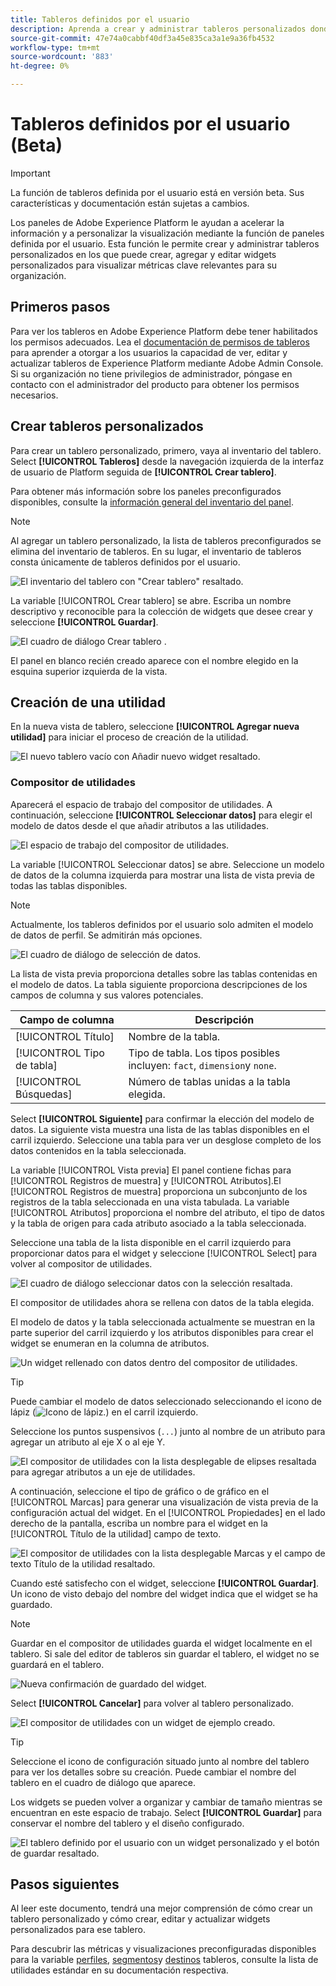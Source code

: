 ```yaml
---
title: Tableros definidos por el usuario
description: Aprenda a crear y administrar tableros personalizados donde puede crear, agregar y editar widgets personalizados para visualizar métricas clave.
source-git-commit: 47e74a0cabbf40df3a45e835ca3a1e9a36fb4532
workflow-type: tm+mt
source-wordcount: '883'
ht-degree: 0%

---
```


# Tableros definidos por el usuario (Beta)

>[!IMPORTANT]
>
>La función de tableros definida por el usuario está en versión beta. Sus características y documentación están sujetas a cambios.

Los paneles de Adobe Experience Platform le ayudan a acelerar la información y a personalizar la visualización mediante la función de paneles definida por el usuario. Esta función le permite crear y administrar tableros personalizados en los que puede crear, agregar y editar widgets personalizados para visualizar métricas clave relevantes para su organización.

## Primeros pasos

Para ver los tableros en Adobe Experience Platform debe tener habilitados los permisos adecuados. Lea el [documentación de permisos de tableros](./permissions.md#available-permissions) para aprender a otorgar a los usuarios la capacidad de ver, editar y actualizar tableros de Experience Platform mediante Adobe Admin Console. Si su organización no tiene privilegios de administrador, póngase en contacto con el administrador del producto para obtener los permisos necesarios.

## Crear tableros personalizados

Para crear un tablero personalizado, primero, vaya al inventario del tablero. Select **[!UICONTROL Tableros]** desde la navegación izquierda de la interfaz de usuario de Platform seguida de **[!UICONTROL Crear tablero]**.

Para obtener más información sobre los paneles preconfigurados disponibles, consulte la [información general del inventario del panel](./inventory.md).

>[!NOTE]
>
>Al agregar un tablero personalizado, la lista de tableros preconfigurados se elimina del inventario de tableros. En su lugar, el inventario de tableros consta únicamente de tableros definidos por el usuario.

![El inventario del tablero con &quot;Crear tablero&quot; resaltado.](./images/user-defined-dashboards/create-dashboard.png)

La variable [!UICONTROL Crear tablero] se abre. Escriba un nombre descriptivo y reconocible para la colección de widgets que desee crear y seleccione **[!UICONTROL Guardar]**.

![El cuadro de diálogo Crear tablero .](./images/user-defined-dashboards/create-dashboard-dialog.png)

El panel en blanco recién creado aparece con el nombre elegido en la esquina superior izquierda de la vista.

## Creación de una utilidad

En la nueva vista de tablero, seleccione **[!UICONTROL Agregar nueva utilidad]** para iniciar el proceso de creación de la utilidad.

![El nuevo tablero vacío con Añadir nuevo widget resaltado.](./images/user-defined-dashboards/add-new-widget.png)

### Compositor de utilidades

Aparecerá el espacio de trabajo del compositor de utilidades. A continuación, seleccione **[!UICONTROL Seleccionar datos]** para elegir el modelo de datos desde el que añadir atributos a las utilidades.

![El espacio de trabajo del compositor de utilidades.](./images/user-defined-dashboards/widget-composer.png)

La variable [!UICONTROL Seleccionar datos] se abre. Seleccione un modelo de datos de la columna izquierda para mostrar una lista de vista previa de todas las tablas disponibles.

>[!NOTE]
>
>Actualmente, los tableros definidos por el usuario solo admiten el modelo de datos de perfil. Se admitirán más opciones.

![El cuadro de diálogo de selección de datos.](./images/user-defined-dashboards/select-data-dialog.png)

La lista de vista previa proporciona detalles sobre las tablas contenidas en el modelo de datos. La tabla siguiente proporciona descripciones de los campos de columna y sus valores potenciales.

| Campo de columna | Descripción |
|---|---|
| [!UICONTROL Título] | Nombre de la tabla. |
| [!UICONTROL Tipo de tabla] | Tipo de tabla. Los tipos posibles incluyen: `fact`, `dimension`y `none`. |
| [!UICONTROL Búsquedas] | Número de tablas unidas a la tabla elegida. |

Select **[!UICONTROL Siguiente]** para confirmar la elección del modelo de datos. La siguiente vista muestra una lista de las tablas disponibles en el carril izquierdo. Seleccione una tabla para ver un desglose completo de los datos contenidos en la tabla seleccionada.

La variable [!UICONTROL Vista previa] El panel contiene fichas para [!UICONTROL Registros de muestra] y [!UICONTROL Atributos].El [!UICONTROL Registros de muestra] proporciona un subconjunto de los registros de la tabla seleccionada en una vista tabulada. La variable [!UICONTROL Atributos] proporciona el nombre del atributo, el tipo de datos y la tabla de origen para cada atributo asociado a la tabla seleccionada.

Seleccione una tabla de la lista disponible en el carril izquierdo para proporcionar datos para el widget y seleccione [!UICONTROL Select] para volver al compositor de utilidades.

![El cuadro de diálogo seleccionar datos con la selección resaltada.](./images/user-defined-dashboards/select-a-table.png)

El compositor de utilidades ahora se rellena con datos de la tabla elegida.

El modelo de datos y la tabla seleccionada actualmente se muestran en la parte superior del carril izquierdo y los atributos disponibles para crear el widget se enumeran en la columna de atributos.

![Un widget rellenado con datos dentro del compositor de utilidades.](./images/user-defined-dashboards/populated-widget-composer.png)

>[!TIP]
>
>Puede cambiar el modelo de datos seleccionado seleccionando el icono de lápiz (![Icono de lápiz.](./images/user-defined-dashboards/edit-icon.png)) en el carril izquierdo.

Seleccione los puntos suspensivos (`...`) junto al nombre de un atributo para agregar un atributo al eje X o al eje Y.

![El compositor de utilidades con la lista desplegable de elipses resaltada para agregar atributos a un eje de utilidades.](./images/user-defined-dashboards/attributes-dropdown.png)

A continuación, seleccione el tipo de gráfico o de gráfico en el [!UICONTROL Marcas] para generar una visualización de vista previa de la configuración actual del widget. En el [!UICONTROL Propiedades] en el lado derecho de la pantalla, escriba un nombre para el widget en la [!UICONTROL Título de la utilidad] campo de texto.

![El compositor de utilidades con la lista desplegable Marcas y el campo de texto Título de la utilidad resaltado.](./images/user-defined-dashboards/marks-dropdown-widget-title.png)

Cuando esté satisfecho con el widget, seleccione **[!UICONTROL Guardar]**. Un icono de visto debajo del nombre del widget indica que el widget se ha guardado.

>[!NOTE]
>
>Guardar en el compositor de utilidades guarda el widget localmente en el tablero. Si sale del editor de tableros sin guardar el tablero, el widget no se guardará en el tablero.

![Nueva confirmación de guardado del widget.](./images/user-defined-dashboards/save-confirmation.png)

Select **[!UICONTROL Cancelar]** para volver al tablero personalizado.

![El compositor de utilidades con un widget de ejemplo creado.](./images/user-defined-dashboards/composed-widget.png)

>[!TIP]
>
>Seleccione el icono de configuración situado junto al nombre del tablero para ver los detalles sobre su creación. Puede cambiar el nombre del tablero en el cuadro de diálogo que aparece.

Los widgets se pueden volver a organizar y cambiar de tamaño mientras se encuentran en este espacio de trabajo. Select **[!UICONTROL Guardar]** para conservar el nombre del tablero y el diseño configurado.

![El tablero definido por el usuario con un widget personalizado y el botón de guardar resaltado.](./images/user-defined-dashboards/user-defined-dashboard.png)

## Pasos siguientes

Al leer este documento, tendrá una mejor comprensión de cómo crear un tablero personalizado y cómo crear, editar y actualizar widgets personalizados para ese tablero.

Para descubrir las métricas y visualizaciones preconfiguradas disponibles para la variable [perfiles](./guides/profiles.md#standard-widgets), [segmentos](./guides/segments.md#standard-widgets)y [destinos](./guides/destinations.md#standard-widgets) tableros, consulte la lista de utilidades estándar en su documentación respectiva.





